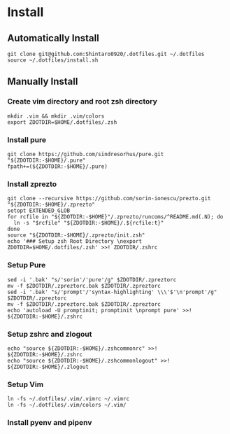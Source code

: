 # Install 
## Automatically Install
```
git clone git@github.com:Shintaro0920/.dotfiles.git ~/.dotfiles
source ~/.dotfiles/install.sh 
```
## Manually Install

### Create vim directory and root zsh directory
```
mkdir .vim && mkdir .vim/colors
export ZDOTDIR=$HOME/.dotfiles/.zsh
```

### Install pure
```
git clone https://github.com/sindresorhus/pure.git "${ZDOTDIR:-$HOME}/.pure"
fpath+=(${ZDOTDIR:-$HOME}/.pure)
```

### Install zprezto
```
git clone --recursive https://github.com/sorin-ionescu/prezto.git "${ZDOTDIR:-$HOME}/.zprezto"
setopt EXTENDED_GLOB
for rcfile in "${ZDOTDIR:-$HOME}"/.zprezto/runcoms/^README.md(.N); do
  ln -s "$rcfile" "${ZDOTDIR:-$HOME}/.${rcfile:t}"
done
source "${ZDOTDIR:-$HOME}/.zprezto/init.zsh" 
echo '### Setup zsh Root Directory \nexport ZDOTDIR=$HOME/.dotfiles/.zsh' >>! ZDOTDIR/.zshrc
```

### Setup Pure
```
sed -i '.bak' "s/'sorin'/'pure'/g" $ZDOTDIR/.zpreztorc
mv -f $ZDOTDIR/.zpreztorc.bak $ZDOTDIR/.zpreztorc
sed -i '.bak' "s/'prompt'/'syntax-highlighting' \\\'$'\n'prompt'/g" $ZDOTDIR/.zpreztorc 
mv -f $ZDOTDIR/.zpreztorc.bak $ZDOTDIR/.zpreztorc 
echo 'autoload -U promptinit; promptinit \nprompt pure' >>! ${ZDOTDIR:-$HOME}/.zshrc
```

### Setup zshrc and zlogout
```
echo "source ${ZDOTDIR:-$HOME}/.zshcommonrc" >>! ${ZDOTDIR:-$HOME}/.zshrc
echo "source ${ZDOTDIR:-$HOME}/.zshcommonlogout" >>! ${ZDOTDIR:-$HOME}/.zlogout
```

### Setup Vim
```
ln -fs ~/.dotfiles/.vim/.vimrc ~/.vimrc
ln -fs ~/.dotfiles/.vim/colors ~/.vim/
```

### Install pyenv and pipenv
```

```

